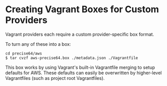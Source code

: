 # Creating Vagrant Boxes for Custom Providers

Vagrant providers each require a custom provider-specific box format.

To turn any of these into a box:

```
cd precise64/aws
$ tar cvzf aws-precise64.box ./metadata.json ./Vagrantfile
```

This box works by using Vagrant's built-in Vagrantfile merging to setup
defaults for AWS. These defaults can easily be overwritten by higher-level
Vagrantfiles (such as project root Vagrantfiles).

